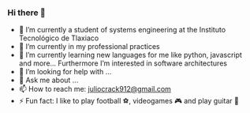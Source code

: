 ### Hi there 👋

- 🔭 I’m currently a student of systems engineering at the Instituto Tecnológico de Tlaxiaco 
- 🔭 I’m currently in my professional practices
- 🌱 I’m currently learning new languages for me like python, javascript and more... Furthermore I’m interested in software architectures
- 🤔 I’m looking for help with ...
- 💬 Ask me about ...
- 📫 How to reach me: juliocrack912@gmail.com
- ⚡ Fun fact: I like to play football	⚽, videogames 🎮 and play guitar 🎸
